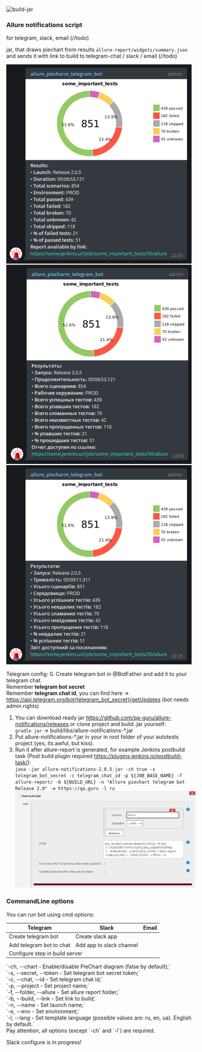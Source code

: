 ![build-jar](https://github.com/qa-guru/allure-notifications/workflows/build-jar/badge.svg?branch=master&event=push)

<h3>Allure notifications script</h3>
for telegram, slack, email (//todo)

jar, that draws piechart from results `allure-report/widgets/summary.json` and sends it with link to build to telegram-chat / slack / email (//todo)

![shakal screenshot_en](shakal-screenshot_en.png)![shakal screenshot_ru](shakal-screenshot_ru.png)![shakal screenshot_ua](shakal-screenshot_ua.png)

Telegram config:
0. Create telegram bot in @BotFather and add it to your telegram chat.<br/>
Remember <b>telegram bot secret</b><br/>
Remember <b>telegram chat id</b>, you can find here -> https://api.telegram.org/bot{telegram_bot_secret}/getUpdates (bot needs admin rights)<br/>
1. You can download ready jar https://github.com/qa-guru/allure-notifications/releases or clone project and build .jar yourself: <br/>
`gradle jar` -> build/libs/allure-notifications-*.jar <br/>
2. Put allure-notifications-*.jar in your in root folder of your autotests project (yes, its awful, but kiss). <br/>
3. Run it after allure-report is generated, 
for example Jenkins postbuild task (Post build plugin required https://plugins.jenkins.io/postbuild-task/): <br/>
`java -jar allure-notifications-2.0.5.jar -ch true -s telegram_bot_secret -c telegram_chat_id -p ${JOB_BASE_NAME} -f allure-report/ -b ${BUILD_URL} -n "Allure piechart telegram bot Release 2.0" -e https://qa.guru -l ru` <br/>
![jenkins config](jenkins-config.png)

<h3>CommandLine options</h3>

You can run bot using cmd options: <br/>
<table>
    <thead>
        <tr>
            <th>Telegram</th><th>Slack</th><th>Email</th>
        </tr>
    </thead>
    <tbody>
        <tr>
            <td>Create telegram bot</td><td>Create slack app</td><td></td>
        </tr>
        <tr>
            <td>Add telegram bot to chat</td><td>Add app to slack channel</td><td></td>
        </tr>
        <tr>
            <td colspan="3">Configure step in build server</td>
        </tr>
    </tbody>
</table>
`-ch, --chart - Enable/disable PieChart diagram (false by default);` <br/>
`-s, --secret, --token - Set telegram bot secret token;` <br/>
`-c, --chat, --id - Set telegram chat id;` <br/>
`-p, --project - Set project name;` <br/>
`-f, --folder, --allure - Set allure report folder;` <br/>
`-b, --build, --link - Set link to build;` <br/>
`-n, --name - Set launch name;` <br/>
`-e, --env - Set environment;` <br/>
`-l, --lang - Set template language (possible values are: ru, en, ua). English by default.` <br/>
Pay attention, all options (except `-ch` and `-l`) are required.

Slack configure is in progress!
